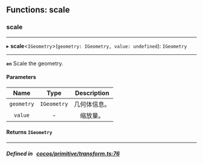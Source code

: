 ## Functions: scale

### scale


___
▸ **scale**<`IGeometry`\>(`geometry: IGeometry, value: undefined`): `IGeometry`
___


**`en`** 
Scale the geometry.



#### Parameters

| Name | Type | Description |
| :------: | :------: | :------: |
| `geometry` | `IGeometry` | 几何体信息。  |
| `value` | - | 缩放量。  |

#### Returns `IGeometry` 
___


##### Defined in &nbsp;   [cocos/primitive/transform.ts:76](https://github.com/cocos-creator/engine/blob/c7bf6b8a9/cocos/primitive/transform.ts#L76)&nbsp;
